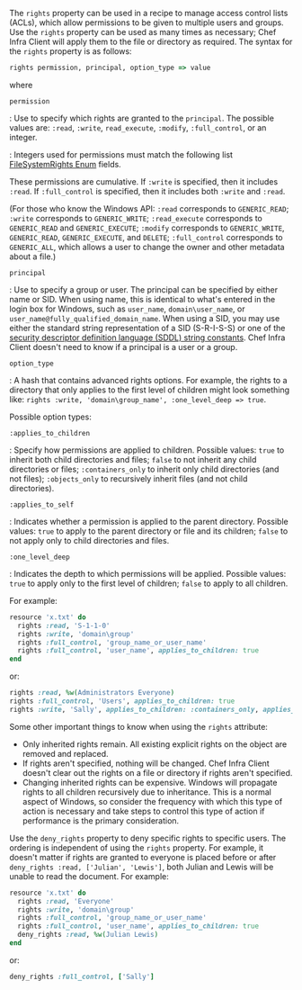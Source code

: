 The `rights` property can be used in a recipe to manage access control
lists (ACLs), which allow permissions to be given to multiple users and
groups. Use the `rights` property can be used as many times as
necessary; Chef Infra Client will apply them to the file or directory as
required. The syntax for the `rights` property is as follows:

```ruby
rights permission, principal, option_type => value
```

where

`permission`

: Use to specify which rights are granted to the `principal`. The
  possible values are: `:read`, `:write`, `read_execute`, `:modify`,
  `:full_control`, or an integer.

: Integers used for permissions must match the following list
  [FileSystemRights Enum](https://docs.microsoft.com/en-us/dotnet/api/system.security.accesscontrol.filesystemrights?view=windowsdesktop-5.0#fields) fields.

  These permissions are cumulative. If `:write` is specified, then it
  includes `:read`. If `:full_control` is specified, then it includes
  both `:write` and `:read`.

  (For those who know the Windows API: `:read` corresponds
  to `GENERIC_READ`; `:write` corresponds to `GENERIC_WRITE`;
  `:read_execute` corresponds to `GENERIC_READ` and `GENERIC_EXECUTE`;
  `:modify` corresponds to `GENERIC_WRITE`, `GENERIC_READ`,
  `GENERIC_EXECUTE`, and `DELETE`; `:full_control` corresponds to
  `GENERIC_ALL`, which allows a user to change the owner and other
  metadata about a file.)

`principal`

: Use to specify a group or user. The principal can be specified by
  either name or SID. When using name, this is identical to what's
  entered in the login box for Windows, such as `user_name`,
  `domain\user_name`, or `user_name@fully_qualified_domain_name`. When
  using a SID, you may use either the standard string representation of
  a SID (S-R-I-S-S) or one of the [security descriptor definition language (SDDL) string constants](https://docs.microsoft.com/en-us/windows/win32/secauthz/sid-strings). Chef
  Infra Client doesn't need to know if a principal is a user or a
  group.

`option_type`

: A hash that contains advanced rights options. For example, the
  rights to a directory that only applies to the first level of
  children might look something like:
  `rights :write, 'domain\group_name', :one_level_deep => true`.

  Possible option types:

  `:applies_to_children`

  : Specify how permissions are applied to children. Possible values: `true` to inherit both child directories and files; `false` to not inherit any child directories or files; `:containers_only` to inherit only child directories (and not files); `:objects_only` to recursively inherit files (and not child directories).

  `:applies_to_self`

  : Indicates whether a permission is applied to the parent directory. Possible values: `true` to apply to the parent directory or file and its children; `false` to not apply only to child directories and files.

  `:one_level_deep`

  : Indicates the depth to which permissions will be applied. Possible values: `true` to apply only to the first level of children; `false` to apply to all children.

For example:

```ruby
resource 'x.txt' do
  rights :read, 'S-1-1-0'
  rights :write, 'domain\group'
  rights :full_control, 'group_name_or_user_name'
  rights :full_control, 'user_name', applies_to_children: true
end
```

or:

```ruby
rights :read, %w(Administrators Everyone)
rights :full_control, 'Users', applies_to_children: true
rights :write, 'Sally', applies_to_children: :containers_only, applies_to_self: false, one_level_deep: true
```

Some other important things to know when using the `rights` attribute:

- Only inherited rights remain. All existing explicit rights on the
  object are removed and replaced.
- If rights aren't specified, nothing will be changed. Chef Infra
  Client doesn't clear out the rights on a file or directory if
  rights aren't specified.
- Changing inherited rights can be expensive. Windows will
  propagate rights to all children recursively due to inheritance.
  This is a normal aspect of Windows, so consider the
  frequency with which this type of action is necessary and take steps
  to control this type of action if performance is the primary
  consideration.

Use the `deny_rights` property to deny specific rights to specific
users. The ordering is independent of using the `rights` property. For
example, it doesn't matter if rights are granted to everyone is placed
before or after `deny_rights :read, ['Julian', 'Lewis']`, both Julian
and Lewis will be unable to read the document. For example:

```ruby
resource 'x.txt' do
  rights :read, 'Everyone'
  rights :write, 'domain\group'
  rights :full_control, 'group_name_or_user_name'
  rights :full_control, 'user_name', applies_to_children: true
  deny_rights :read, %w(Julian Lewis)
end
```

or:

```ruby
deny_rights :full_control, ['Sally']
```
